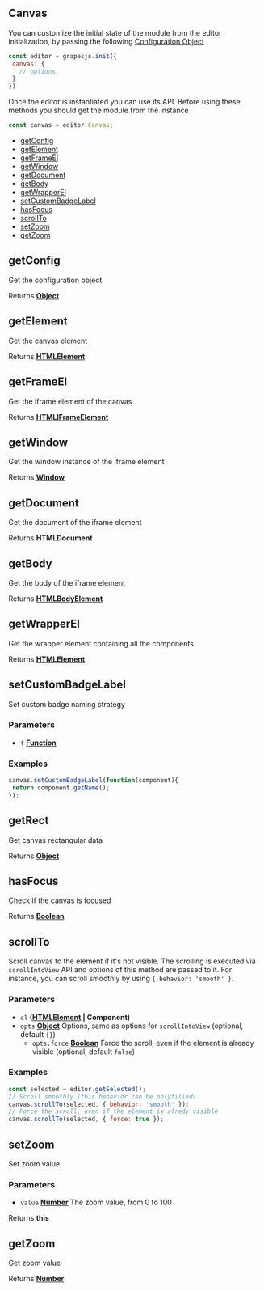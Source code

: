 <!-- Generated by documentation.js. Update this documentation by updating the source code. -->

## Canvas

You can customize the initial state of the module from the editor initialization, by passing the following [Configuration Object][1]

```js
const editor = grapesjs.init({
 canvas: {
   // options
 }
})
```

Once the editor is instantiated you can use its API. Before using these methods you should get the module from the instance

```js
const canvas = editor.Canvas;
```

-   [getConfig][2]
-   [getElement][3]
-   [getFrameEl][4]
-   [getWindow][5]
-   [getDocument][6]
-   [getBody][7]
-   [getWrapperEl][8]
-   [setCustomBadgeLabel][9]
-   [hasFocus][10]
-   [scrollTo][11]
-   [setZoom][12]
-   [getZoom][13]

## getConfig

Get the configuration object

Returns **[Object][14]** 

## getElement

Get the canvas element

Returns **[HTMLElement][15]** 

## getFrameEl

Get the iframe element of the canvas

Returns **[HTMLIFrameElement][16]** 

## getWindow

Get the window instance of the iframe element

Returns **[Window][17]** 

## getDocument

Get the document of the iframe element

Returns **HTMLDocument** 

## getBody

Get the body of the iframe element

Returns **[HTMLBodyElement][18]** 

## getWrapperEl

Get the wrapper element containing all the components

Returns **[HTMLElement][15]** 

## setCustomBadgeLabel

Set custom badge naming strategy

### Parameters

-   `f` **[Function][19]** 

### Examples

```javascript
canvas.setCustomBadgeLabel(function(component){
 return component.getName();
});
```

## getRect

Get canvas rectangular data

Returns **[Object][14]** 

## hasFocus

Check if the canvas is focused

Returns **[Boolean][20]** 

## scrollTo

Scroll canvas to the element if it's not visible. The scrolling is
executed via `scrollIntoView` API and options of this method are
passed to it. For instance, you can scroll smoothly by using
`{ behavior: 'smooth' }`.

### Parameters

-   `el` **([HTMLElement][15] | Component)** 
-   `opts` **[Object][14]** Options, same as options for `scrollIntoView` (optional, default `{}`)
    -   `opts.force` **[Boolean][20]** Force the scroll, even if the element is already visible (optional, default `false`)

### Examples

```javascript
const selected = editor.getSelected();
// Scroll smoothly (this behavior can be polyfilled)
canvas.scrollTo(selected, { behavior: 'smooth' });
// Force the scroll, even if the element is alredy visible
canvas.scrollTo(selected, { force: true });
```

## setZoom

Set zoom value

### Parameters

-   `value` **[Number][21]** The zoom value, from 0 to 100

Returns **this** 

## getZoom

Get zoom value

Returns **[Number][21]** 

[1]: https://github.com/artf/grapesjs/blob/master/src/canvas/config/config.js

[2]: #getconfig

[3]: #getelement

[4]: #getframeel

[5]: #getwindow

[6]: #getdocument

[7]: #getbody

[8]: #getwrapperel

[9]: #setcustombadgelabel

[10]: #hasfocus

[11]: #scrollto

[12]: #setzoom

[13]: #getzoom

[14]: https://developer.mozilla.org/docs/Web/JavaScript/Reference/Global_Objects/Object

[15]: https://developer.mozilla.org/docs/Web/HTML/Element

[16]: https://developer.mozilla.org/docs/Web/API/HTMLIFrameElement

[17]: https://developer.mozilla.org/docs/Web/API/Window

[18]: https://developer.mozilla.org/docs/Web/HTML/Element/body

[19]: https://developer.mozilla.org/docs/Web/JavaScript/Reference/Statements/function

[20]: https://developer.mozilla.org/docs/Web/JavaScript/Reference/Global_Objects/Boolean

[21]: https://developer.mozilla.org/docs/Web/JavaScript/Reference/Global_Objects/Number
